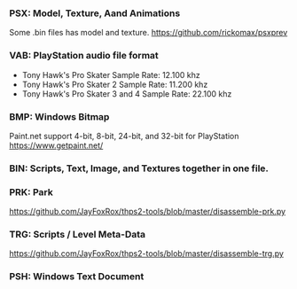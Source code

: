 ### PSX: Model, Texture, Aand Animations
Some .bin files has model and texture. https://github.com/rickomax/psxprev

### VAB: PlayStation audio file format
- Tony Hawk's Pro Skater Sample Rate: 12.100 khz
- Tony Hawk's Pro Skater 2 Sample Rate: 11.200 khz
- Tony Hawk's Pro Skater 3 and 4 Sample Rate: 22.100 khz

### BMP: Windows Bitmap
Paint.net support 4-bit, 8-bit, 24-bit, and 32-bit for PlayStation
https://www.getpaint.net/

### BIN: Scripts, Text, Image, and Textures together in one file.

### PRK: Park
https://github.com/JayFoxRox/thps2-tools/blob/master/disassemble-prk.py

### TRG: Scripts / Level Meta-Data
https://github.com/JayFoxRox/thps2-tools/blob/master/disassemble-trg.py

### PSH: Windows Text Document
